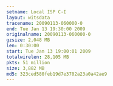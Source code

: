 ```yaml
---
setname: Local ISP C-I
layout: witsdata
tracename: 20090113-060000-0
end: Tue Jan 13 19:30:00 2009
originalname: 20090113-060000-0
gzsize: 2,048 MB
len: 0:30:00
start: Tue Jan 13 19:00:01 2009
totalwirelen: 28,105 MB
pkts: 51 million
size: 3,882 MB
md5: 323ced580feb19d7e3702a23a0a42ae9
---
```

